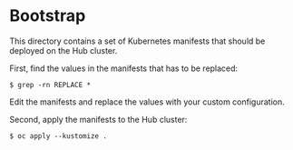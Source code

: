 # Bootstrap

This directory contains a set of Kubernetes manifests that should be deployed on the Hub cluster.

First, find the values in the manifests that has to be replaced:

```
$ grep -rn REPLACE *
```

Edit the manifests and replace the values with your custom configuration.

Second, apply the manifests to the Hub cluster:

```
$ oc apply --kustomize .
```
